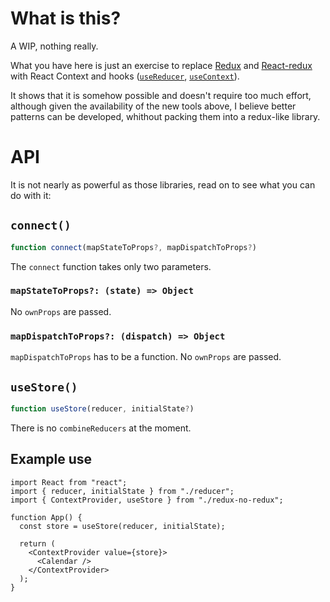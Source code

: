 # What is this?

A WIP, nothing really.

What you have here is just an exercise to replace [Redux](https://redux.js.org/) and [React-redux](https://react-redux.js.org/)
with React Context and hooks ([`useReducer`](https://reactjs.org/docs/hooks-reference.html#usereducer), [`useContext`](https://reactjs.org/docs/hooks-reference.html#usecontext)).

It shows that it is somehow possible and doesn't require too much effort, although given the availability of the new tools above, I believe better patterns can be developed, whithout packing them into a redux-like library.

# API

It is not nearly as powerful as those libraries, read on to see what you can do with it:

## `connect()`

```js
function connect(mapStateToProps?, mapDispatchToProps?)
```

The `connect` function takes only two parameters.

### `mapStateToProps?: (state) => Object`

No `ownProps` are passed.

### `mapDispatchToProps?: (dispatch) => Object`

`mapDispatchToProps` has to be a function. No `ownProps` are passed.

## `useStore()`

```js
function useStore(reducer, initialState?)
```

There is no `combineReducers` at the moment.

## Example use

```
import React from "react";
import { reducer, initialState } from "./reducer";
import { ContextProvider, useStore } from "./redux-no-redux";

function App() {
  const store = useStore(reducer, initialState);

  return (
    <ContextProvider value={store}>
      <Calendar />
    </ContextProvider>
  );
}
```
